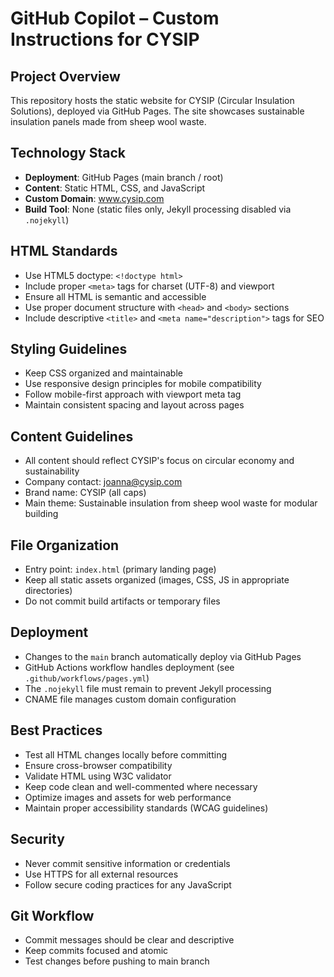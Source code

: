# GitHub Copilot – Custom Instructions for CYSIP

## Project Overview
This repository hosts the static website for CYSIP (Circular Insulation Solutions), deployed via GitHub Pages. The site showcases sustainable insulation panels made from sheep wool waste.

## Technology Stack
- **Deployment**: GitHub Pages (main branch / root)
- **Content**: Static HTML, CSS, and JavaScript
- **Custom Domain**: www.cysip.com
- **Build Tool**: None (static files only, Jekyll processing disabled via `.nojekyll`)

## HTML Standards
- Use HTML5 doctype: `<!doctype html>`
- Include proper `<meta>` tags for charset (UTF-8) and viewport
- Ensure all HTML is semantic and accessible
- Use proper document structure with `<head>` and `<body>` sections
- Include descriptive `<title>` and `<meta name="description">` tags for SEO

## Styling Guidelines
- Keep CSS organized and maintainable
- Use responsive design principles for mobile compatibility
- Follow mobile-first approach with viewport meta tag
- Maintain consistent spacing and layout across pages

## Content Guidelines
- All content should reflect CYSIP's focus on circular economy and sustainability
- Company contact: joanna@cysip.com
- Brand name: CYSIP (all caps)
- Main theme: Sustainable insulation from sheep wool waste for modular building

## File Organization
- Entry point: `index.html` (primary landing page)
- Keep all static assets organized (images, CSS, JS in appropriate directories)
- Do not commit build artifacts or temporary files

## Deployment
- Changes to the `main` branch automatically deploy via GitHub Pages
- GitHub Actions workflow handles deployment (see `.github/workflows/pages.yml`)
- The `.nojekyll` file must remain to prevent Jekyll processing
- CNAME file manages custom domain configuration

## Best Practices
- Test all HTML changes locally before committing
- Ensure cross-browser compatibility
- Validate HTML using W3C validator
- Keep code clean and well-commented where necessary
- Optimize images and assets for web performance
- Maintain proper accessibility standards (WCAG guidelines)

## Security
- Never commit sensitive information or credentials
- Use HTTPS for all external resources
- Follow secure coding practices for any JavaScript

## Git Workflow
- Commit messages should be clear and descriptive
- Keep commits focused and atomic
- Test changes before pushing to main branch
